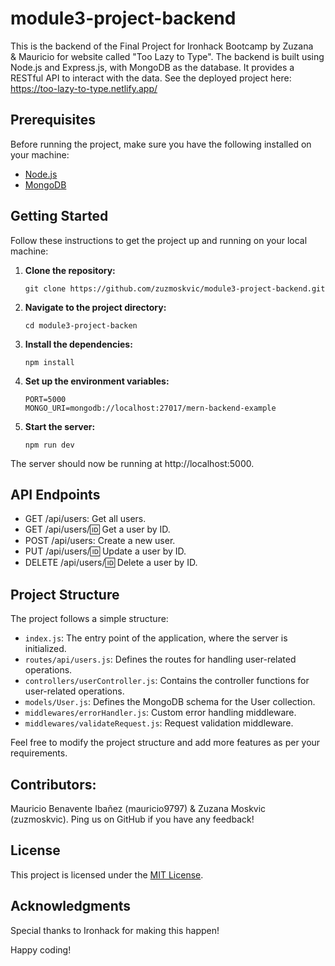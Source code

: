 # module3-project-backend

This is the backend of the Final Project for Ironhack Bootcamp by Zuzana & Mauricio for website called "Too Lazy to Type".
The backend is built using Node.js and Express.js, with MongoDB as the database. It provides a RESTful API to interact with the data.
See the deployed project here: https://too-lazy-to-type.netlify.app/

## Prerequisites

Before running the project, make sure you have the following installed on your machine:

- [Node.js](https://nodejs.org)
- [MongoDB](https://www.mongodb.com)

## Getting Started

Follow these instructions to get the project up and running on your local machine:

1. **Clone the repository:**

   ```
   git clone https://github.com/zuzmoskvic/module3-project-backend.git
   ```

2. **Navigate to the project directory:**

   ```
   cd module3-project-backen
   ```

3. **Install the dependencies:**

   ```
   npm install
   ```

4. **Set up the environment variables:**

   ```
   PORT=5000
   MONGO_URI=mongodb://localhost:27017/mern-backend-example
   ```

5. **Start the server:**

   ```
   npm run dev
   ```

The server should now be running at http://localhost:5000.

## API Endpoints
- GET /api/users: Get all users.
- GET /api/users/:id: Get a user by ID.
- POST /api/users: Create a new user.
- PUT /api/users/:id: Update a user by ID.
- DELETE /api/users/:id: Delete a user by ID.

## Project Structure

The project follows a simple structure:

- `index.js`: The entry point of the application, where the server is initialized.
- `routes/api/users.js`: Defines the routes for handling user-related operations.
- `controllers/userController.js`: Contains the controller functions for user-related operations.
- `models/User.js`: Defines the MongoDB schema for the User collection.
- `middlewares/errorHandler.js`: Custom error handling middleware.
- `middlewares/validateRequest.js`: Request validation middleware.

Feel free to modify the project structure and add more features as per your requirements.

## Contributors:

 Mauricio Benavente Ibañez (mauricio9797) & Zuzana Moskvic (zuzmoskvic). Ping us on GitHub if you have any feedback!

## License

This project is licensed under the [MIT License](LICENSE).

## Acknowledgments

Special thanks to Ironhack for making this happen! 

Happy coding!
